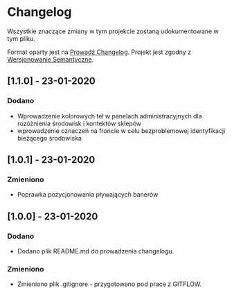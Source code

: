 # Changelog

Wszystkie znaczące zmiany w tym projekcie zostaną udokumentowane w tym pliku.

Format oparty jest na [Prowadź Changelog](https://keepachangelog.com/pl/1.0.0/).
Projekt jest zgodny z [Wersjonowanie Semantyczne](https://semver.org/spec/v2.0.0.html).

## [1.1.0] - 23-01-2020

### Dodano

- Wprowadzenie kolorowych teł w panelach administracyjnych dla rozóżnienia środowisk i kontektów sklepów
- wprowadzenie oznaczeń na froncie w celu bezproblemowej identyfikacji bieżącego środowiska

## [1.0.1] - 23-01-2020

### Zmieniono

- Poprawka pozycjonowania pływających banerów

## [1.0.0] - 23-01-2020

### Dodano

- Dodano plik README.md do prowadzenia changelogu.

### Zmieniono
 
- Zmieniono plik .gitignore - przygotowano pod prace z GITFLOW.
